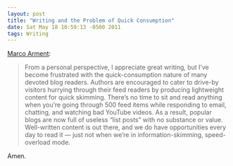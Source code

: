 ```yaml
---
layout: post
title: "Writing and the Problem of Quick Consumption"
date: Sat May 18 10:59:13 -0500 2011
tags: Writing
---
```


[Marco Arment](http://www.instapaper.com/faq):

> From a personal perspective, I appreciate great writing, but I’ve become frustrated with the quick-consumption nature of many devoted blog readers. Authors are encouraged to cater to drive-by visitors hurrying through their feed readers by producing lightweight content for quick skimming. There’s no time to sit and read anything when you’re going through 500 feed items while responding to email, chatting, and watching bad YouTube videos. As a result, popular blogs are now full of useless “list posts” with no substance or value. Well-written content is out there, and we do have opportunities every day to read it — just not when we’re in information-skimming, speed-overload mode.

Amen.
